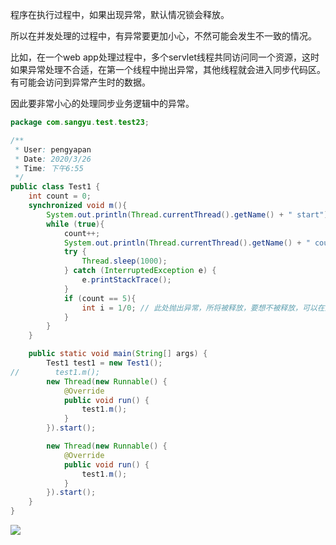 程序在执行过程中，如果出现异常，默认情况锁会释放。

所以在并发处理的过程中，有异常要更加小心，不然可能会发生不一致的情况。

比如，在一个web app处理过程中，多个servlet线程共同访问同一个资源，这时如果异常处理不合适，在第一个线程中抛出异常，其他线程就会进入同步代码区。有可能会访问到异常产生时的数据。

因此要非常小心的处理同步业务逻辑中的异常。

```java
package com.sangyu.test.test23;

/**
 * User: pengyapan
 * Date: 2020/3/26
 * Time: 下午6:55
 */
public class Test1 {
    int count = 0;
    synchronized void m(){
        System.out.println(Thread.currentThread().getName() + " start");
        while (true){
            count++;
            System.out.println(Thread.currentThread().getName() + " count = " + count);
            try {
                Thread.sleep(1000);
            } catch (InterruptedException e) {
                e.printStackTrace();
            }
            if (count == 5){
                int i = 1/0; // 此处抛出异常，所将被释放，要想不被释放，可以在这里进行try-catch，然后让循环继续，增加finally，回滚数据
            }
        }
    }

    public static void main(String[] args) {
        Test1 test1 = new Test1();
//        test1.m();
        new Thread(new Runnable() {
            @Override
            public void run() {
                test1.m();
            }
        }).start();

        new Thread(new Runnable() {
            @Override
            public void run() {
                test1.m();
            }
        }).start();
    }
}
```

![](https://upload-images.jianshu.io/upload_images/2765653-ac3c6c3330d88c53.png?imageMogr2/auto-orient/strip%7CimageView2/2/w/1240)